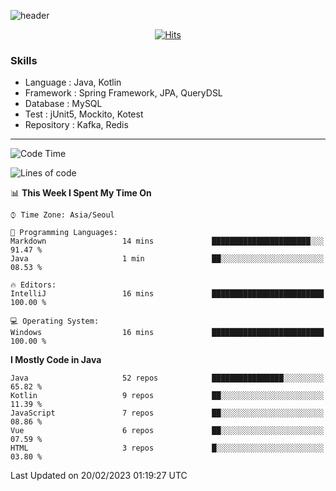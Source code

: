<!-- Github Profile Readme로 프로필 꾸미기 : https://zzsza.github.io/development/2020/07/10/make-github-profile-readme/ -->

<!-- github theme -->
  <!-- 
    ![header](https://capsule-render.vercel.app/api?type=slice&color=e0f0e3&height=150&section=header&text=beasy&fontSize=45)
  -->
  ![header](https://capsule-render.vercel.app/api?type=soft&color=e0f0e3&height=150&section=header&text=Choi-YongSeok&fontSize=55&animation=twinkling)


<!-- hits count : https://hits.seeyoufarm.com/ -->
<div align=center>
    
  [![Hits](https://hits.seeyoufarm.com/api/count/incr/badge.svg?url=https%3A%2F%2Fgithub.com%2Fchoi-ys&count_bg=%2379C83D&title_bg=%23555555&icon=&icon_color=%23E7E7E7&title=hits&edge_flat=false)](https://hits.seeyoufarm.com)

</div>


<!-- Committed Top Lang -->
<div align=center>
</div>


### Skills
 - Language : Java, Kotlin
 - Framework : Spring Framework, JPA, QueryDSL
 - Database : MySQL
 - Test : jUnit5, Mockito, Kotest
 - Repository : Kafka, Redis

---

<!--START_SECTION:waka-->
![Code Time](http://img.shields.io/badge/Code%20Time-3%2C407%20hrs%2053%20mins-blue)

![Lines of code](https://img.shields.io/badge/From%20Hello%20World%20I%27ve%20Written-4%20Million%20lines%20of%20code-blue)

📊 **This Week I Spent My Time On** 

```text
⌚︎ Time Zone: Asia/Seoul

💬 Programming Languages: 
Markdown                 14 mins             ██████████████████████░░░   91.47 % 
Java                     1 min               ██░░░░░░░░░░░░░░░░░░░░░░░   08.53 % 

🔥 Editors: 
IntelliJ                 16 mins             █████████████████████████   100.00 % 

💻 Operating System: 
Windows                  16 mins             █████████████████████████   100.00 % 

```

**I Mostly Code in Java** 

```text
Java                     52 repos            ████████████████░░░░░░░░░   65.82 % 
Kotlin                   9 repos             ██░░░░░░░░░░░░░░░░░░░░░░░   11.39 % 
JavaScript               7 repos             ██░░░░░░░░░░░░░░░░░░░░░░░   08.86 % 
Vue                      6 repos             ██░░░░░░░░░░░░░░░░░░░░░░░   07.59 % 
HTML                     3 repos             █░░░░░░░░░░░░░░░░░░░░░░░░   03.80 % 

```



 Last Updated on 20/02/2023 01:19:27 UTC
<!--END_SECTION:waka-->

<!-- 
![footer](https://capsule-render.vercel.app/api?section=footer&type=slice&color=e0f0e3)
-->

